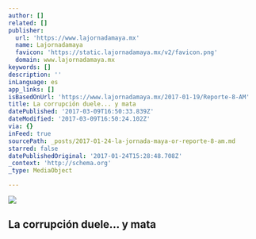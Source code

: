 ```yaml
---
author: []
related: []
publisher:
  url: 'https://www.lajornadamaya.mx'
  name: Lajornadamaya
  favicon: 'https://static.lajornadamaya.mx/v2/favicon.png'
  domain: www.lajornadamaya.mx
keywords: []
description: ''
inLanguage: es
app_links: []
isBasedOnUrl: 'https://www.lajornadamaya.mx/2017-01-19/Reporte-8-AM'
title: La corrupción duele... y mata
datePublished: '2017-03-09T16:50:33.839Z'
dateModified: '2017-03-09T16:50:24.102Z'
via: {}
inFeed: true
sourcePath: _posts/2017-01-24-la-jornada-maya-or-reporte-8-am.md
starred: false
datePublishedOriginal: '2017-01-24T15:28:48.708Z'
_context: 'http://schema.org'
_type: MediaObject

---
```

<article style=""><img src="https://img.lajornadamaya.mx/32/u1aba79z99on_640-414-cover" /><h1>La corrupción duele... y mata</h1></article>